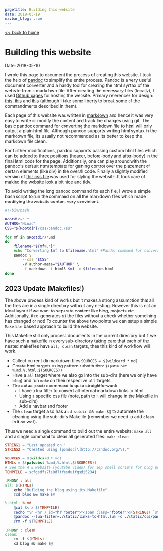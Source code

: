 ```yaml
---
pagetitle: Building this website
date: 2018-05-19
navbar_blog: true
---
```


[<< back to home](../notes.md)

# Building this website

Date: 2018-05-10

I wrote this page to document the process of creating this website.
I took the help of [pandoc](https://pandoc.org/) to simplify the entire process.
Pandoc is a very useful document converter and a handy tool for creating the 
html syntax of the website from a markdown file.
After creating the necessary files (locally), I used 
[Github pages](https://pages.github.com/) for hosting the website. 
Primary references for design: 
[this](http://bettermotherfuckingwebsite.com/), 
[this](https://bestmotherfucking.website/) and 
[this](https://thebestmotherfucking.website/) (although I take some
liberty to break some of the commandments described in them).

Each page of this website was written in [markdown](http://pandoc.org/MANUAL.html#pandocs-markdown)
and hence it was very easy to
write or modify the content and track the changes using git. 
The basic pandoc command for converting the markdown 
file to html will only output a plain html file. 
Although pandoc supports writing html syntax in the markdown file,
its usually not recommended as its better to keep the markdown file clean.

For further modifications, pandoc supports passing 
custom html files which can be added
to three positions (header, before-body and after-body) in the final html code 
for the page. Additionally, one can play around with the pandoc's default html 
template 
for gaining control over the placement of certain elements (like div) in the 
overall code. Finally a slightly modified version of 
[this css file](https://gist.github.com/killercup/5917178) 
was used for styling the website. It took care of making the 
website look a bit nice and tidy.

To avoid writing the long pandoc command for each file, I wrote a simple bash 
script to run the command on all the markdown files which made
modifying the website content very convinient.

```bash
#!/bin/bash

Rootdir="."
AUTHOR="Ninad"
CSS="${Rootdir}/css/pandoc.css"

for mf in $Rootdir/*.md
do
	filename="${mf%.*}"
	echo "Converting $mf to $filename.html" #Pandoc command for conversion to html:		
	pandoc \
        --css "$CSS"
		-V author-meta="$AUTHOR" \
		-f markdown -t html5 $mf -o $filename.html		
done	
```

## 2023 Update (Makefiles!)

The above process kind of works but it makes a strong assumption that all the
files are in a single directory without any nesting. However this is not an ideal
layout if we want to separate content like blog, projects etc. Additionally, it
re-generates *all* the files without a check whether something has changed or
not! To counter the above two points we can setup a simple `Makefile` based
approach to build the website.

This Makefile still only process documents in the current directory but if we
have such a makefile in every sub-directory taking care that each of the nested
makefiles have `all, clean` targets, then this kind of workflow will work.

- Collect current dir markdown files `SOURCES = $(wildcard *.md)`
- Create html targets using pattern substitution: `$(patsubst %.md,%.html,$(SOURCES))`
- Have a `all` target where we also go into the sub-dirs (here we only have `blog`)
  and run `make` on their respective `all` targets
- The actual `pandoc` command is quite straightforward:
  - I have a lua filter to convert all internal markdown links to html
  - Using a specific css file (note, path to it will change in the Makefile in sub-dirs)
  - Add a navbar and footer
- The `clean` target also has a `cd subdir && make $@` to automate the cleaning
  using the sub-dir's Makefile (remember we need to add `clean` in it as well).

Thus we need a single command to build out the entire website: `make all` and a
single command to clean all generated files: `make clean`
  

```makefile
STRING1 = "Last updated on "
STRING2 = "Created using [pandoc]\(http://pandoc.org/\)."

SOURCES = $(wildcard *.md)
HTMLs = $(patsubst %.md,%.html,$(SOURCES))
# See the A B website (youtube video) for sep shell scripts for blog portion
TEMPFILE = sdfgsdfs7fs8d7tfgsduifgsdi5234j

.PHONY : all
all: $(HTMLs)
	echo "Building the blog using its Makefile"
	@cd blog && make $@

%.html: %.md
	@cat $< > $(TEMPFILE)
	@echo "\n <hr / id="hr_footer">*<span class="footer">$(STRING1) `stat -c %Y Makefile | date +'%b %d, %Y'`. $(STRING2)*</span>" >> $(TEMPFILE)
	@pandoc --lua-filter=./static/links-to-html.lua -c ./static/css/pandoc.css -B navbar.html --mathjax -t html5 --standalone -i $(TEMPFILE) -o $@
	@rm -f $(TEMPFILE)

.PHONY : clean
clean:
	rm -f $(HTMLs)
	cd blog && make $@
```

